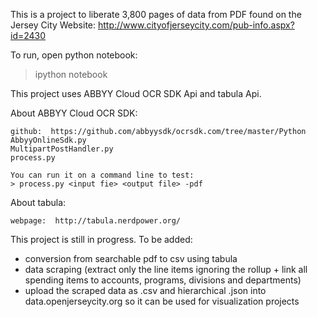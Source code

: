 This is a project to liberate 3,800 pages of data from PDF found on the Jersey City Website: http://www.cityofjerseycity.com/pub-info.aspx?id=2430

To run, open python notebook:

>ipython notebook

This project uses ABBYY Cloud OCR SDK Api and tabula Api.

About ABBYY Cloud OCR SDK:

	github:  https://github.com/abbyysdk/ocrsdk.com/tree/master/Python
	AbbyyOnlineSdk.py
	MultipartPostHandler.py
	process.py

	You can run it on a command line to test:
	> process.py <input fie> <output file> -pdf

About tabula:
 
	webpage:  http://tabula.nerdpower.org/

This project is still in progress.  To be added:

* conversion from searchable pdf to csv using tabula
* data scraping (extract only the line items ignoring the rollup + link all spending items to accounts, programs, divisions and departments)
* upload the scraped data as .csv and hierarchical .json into data.openjerseycity.org so it can be used for visualization projects